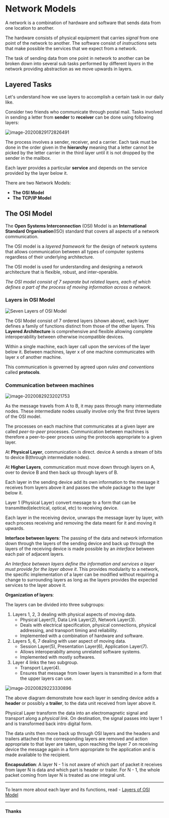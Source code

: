 # Network Models

A network is a combination of hardware and software that sends data from one location to another.

The hardware consists of physical equipment that carries *signal* from one point of the network to another. The software consist of *instructions* sets that make possible the services that we expect from a network.

The task of sending data from one point in network to another can be broken down into several sub tasks performed by different *layers* in the network providing abstraction as  we move upwards in layers.

## Layered Tasks

Let's understand how we use layers to accomplish a certain task in our daily like.

Consider two friends who communicate through postal mail. Tasks involved in sending a letter from **sender** to **receiver** can be done using following layers:

![image-20200829172826491](Network-Models.assets/image-20200829172826491.png)

The process involves a sender, receiver, and a carrier. Each task must be done in the order given in the **hierarchy** meaning that a letter cannot be picked by the letter carrier in the third layer until it is not dropped by the sender in the mailbox.

Each layer provides a particular **service** and depends on the service provided by the layer below it.

There are two Network Models:

- **The OSI Model**
- **The TCP/IP Model**

## The OSI Model

The **Open Systems Interconnection** (OSI) Model is an **International Standard Organisation**(ISO) standard that covers all aspects of a network communication.

The OSI model is a *layered framework* for the design of network systems that allows communication between all types of computer systems regardless of their underlying architecture.

The OSI model is used for understanding and designing a network architecture that is flexible, robust, and inter-operable.

*The OSI model consist of 7 separate but related layers, each of which defines a part of the process of moving information across a network.*

### Layers in OSI Model

![Seven Layers of OSI Model](Network-Models.assets/image-20200829174034331.png)

The OSI Model consist of 7 ordered layers (shown above), each layer defines a family of functions distinct from those of the other layers. This **Layered Architecture** is comprehensive and flexible allowing complete interoperability between otherwise incompatible devices.

Within a single machine, each layer call upon the services of the layer below it. Between machines, layer x of one machine communicates with layer x of another machine.

This communication is governed by agreed upon *rules and conventions* called **protocols**.

### Communication between machines

![image-20200829232021753](Network-Models-1.assets/image-20200829232021753.png)

As the message travels from A to B, it may pass through many intermediate nodes. These intermediate nodes usually involve only the first three layers of the OSI model.

The processes on each machine that communicates at a given layer are called *peer-to-peer* processes. Communication between machines is therefore a peer-to-peer process using the protocols appropriate to a given layer.

At **Physical Layer**, communication is direct. device A sends a stream of bits to device B(through intermediate nodes).

At **Higher Layers**, communication must move down through layers on A, over to device B and then back up through layers of B.

Each layer in the sending device add its own information to the message it receives from layers above it and passes the whole package to the layer below it.

Layer 1 (Physical Layer) convert message to a form that can be transmitted(electrical, optical, etc) to receiving device.

Each layer in the receiving device, unwraps the message layer by layer, with each process receiving and removing the data meant for it and moving it upwards.

**Interface between layers**: The passing of the data and network information down through the layers of the sending device and back up through the layers of the receiving device is made possible by an *interface* between each pair of adjacent layers.

*An Interface between layers define the information and services a layer must provide for the layer above it*. This provides modularity to a network, the specific implementation of a layer can be modified without requiring a change to surrounding layers as long as the layers provides the expected services to the layer above it.

**Organization of layers**: 

The layers can be divided into three subgroups:

1. Layers 1, 2, 3 dealing with physical aspects of moving data.
   - Physical Layer(1), Data Link Layer(2), Network Layer(3).
   - Deals with electrical specification, physical connections, physical addressing, and transport timing and reliability.
   - Implemented with a combination of hardware and software.
2. Layers 5, 6, 7 dealing with user aspect of moving data.
   - Session Layer(5), Presentation Layer(6), Application Layer(7).
   - Allows interoperabilty among unrelated software systems.
   - Implemented with mostly softwares.
3. Layer 4 links the two subgroup.
   - Transport Layer(4).
   - Ensures that message from lower layers is transmitted in a form that the upper layers can use.



![image-20200829223330896](Network-Models.assets/image-20200829223407816.png)



The above diagram demonstrate how each layer in sending device adds a **header** or possibly a **trailer**, to the data unit received from layer above it.

Physical Layer transform the data into an electromagnetic signal and transport along a *physical link*. On destination, the signal passes into layer 1 and is transformed back intro digital form.

The data units then move back up through OSI layers and the headers and trailers attached to the corresponding layers are removed and action appropriate to that layer are taken, upon reaching the layer 7 on receiving device the message again in a form appropriate to the application and is made available to the recipient.

**Encapsulation**: A layer N - 1 is not aware of which part of packet it receives from layer N is data and which part is header or trailer. For N - 1, the whole packet coming from layer N is treated as one integral unit.

---

To learn more about each layer and its functions, read - [Layers of OSI Model](./layers-osi-model-2.md)

---

#### Thanks

